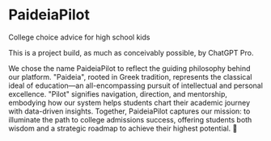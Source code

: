 # PaideiaPilot
College choice advice for high school kids

This is a project build, as much as conceivably possible, by ChatGPT Pro.

We chose the name PaideiaPilot to reflect the guiding philosophy behind our platform. "Paideia", rooted in Greek tradition, represents the classical ideal of education—an all-encompassing pursuit of intellectual and personal excellence. "Pilot" signifies navigation, direction, and mentorship, embodying how our system helps students chart their academic journey with data-driven insights. Together, PaideiaPilot captures our mission: to illuminate the path to college admissions success, offering students both wisdom and a strategic roadmap to achieve their highest potential. 🚀

